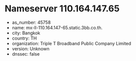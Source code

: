 # Nameserver 110.164.147.65

* as_number: 45758
* name: mx-ll-110.164.147-65.static.3bb.co.th.
* city: Bangkok
* country: TH
* organization: Triple T Broadband Public Company Limited
* version: Unknown
* dnssec: false
